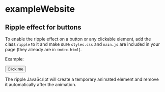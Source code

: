 # exampleWebsite

## Ripple effect for buttons

To enable the ripple effect on a button or any clickable element, add the class `ripple` to it and make sure `styles.css` and `main.js` are included in your page (they already are in `index.html`).

Example:

<button class="ripple">Click me</button>

The ripple JavaScript will create a temporary animated element and remove it automatically after the animation.